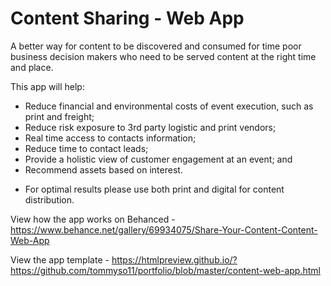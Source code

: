# Content Sharing - Web App

A better way for content to be discovered and consumed for time poor business decision makers who need to be served content at the right time and place.

This app will help:
- Reduce financial and environmental costs of event execution, such as print and freight;
- Reduce risk exposure to 3rd party logistic and print vendors;
- Real time access to contacts information;
- Reduce time to contact leads;
- Provide a holistic view of customer engagement at an event; and
- Recommend assets based on interest. 

* For optimal results please use both print and digital for content distribution. 

View how the app works on Behanced - https://www.behance.net/gallery/69934075/Share-Your-Content-Content-Web-App

View the app template - https://htmlpreview.github.io/?https://github.com/tommyso11/portfolio/blob/master/content-web-app.html

